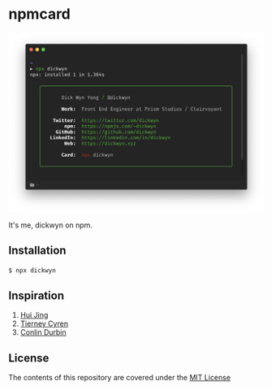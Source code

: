 # npmcard

![screenshot](screenshot.png)

It's me, dickwyn on npm.

## Installation

```sh
$ npx dickwyn
```

## Inspiration

1. [Hui Jing](https://github.com/huijing/hj_chen)
2. [Tierney Cyren](https://github.com/bnb/bitandbang)
3. [Conlin Durbin](https://dev.to/wuz/setting-up-a-npx-username-card-1pip)

## License

The contents of this repository are covered under the [MIT License](https://github.com/dickwyn/npmcard/blob/master/LICENSE)
